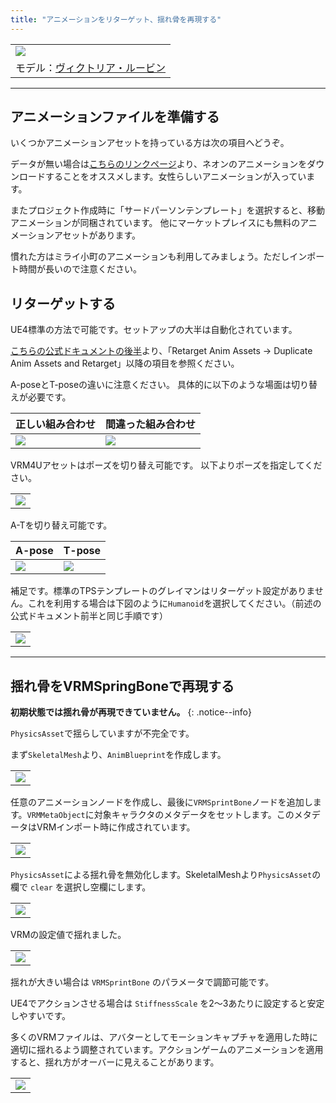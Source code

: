 ```yaml
---
title: "アニメーションをリターゲット、揺れ骨を再現する"
---
```


||
|-|
|[![](./assets/images/small/01c_top.png)](../assets/images/01c_top.png)|
|モデル：[ヴィクトリア・ルービン](https://hub.vroid.com/characters/2792872861023597723/models/5013769147837660446)|


----
## アニメーションファイルを準備する

いくつかアニメーションアセットを持っている方は次の項目へどうぞ。

データが無い場合は[こちらのリンクページ](../10_link/)より、ネオンのアニメーションをダウンロードすることをオススメします。女性らしいアニメーションが入っています。

またプロジェクト作成時に「サードパーソンテンプレート」を選択すると、移動アニメーションが同梱されています。
他にマーケットプレイスにも無料のアニメーションアセットがあります。

慣れた方はミライ小町のアニメーションも利用してみましょう。ただしインポート時間が長いので注意ください。

## リターゲットする

UE4標準の方法で可能です。セットアップの大半は自動化されています。

[こちらの公式ドキュメントの後半](https://docs.unrealengine.com/ja/Engine/Animation/AnimHowTo/Retargeting/index.html)より、「Retarget Anim Assets -> Duplicate Anim Assets and Retarget」以降の項目を参照ください。


A-poseとT-poseの違いに注意ください。
具体的に以下のような場面は切り替えが必要です。

|正しい組み合わせ|間違った組み合わせ|
|-|-|
|[![](./assets/images/small/01c_reta.png)](../assets/images/01c_reta.png)|[![](./assets/images/small/01c_rett.png)](../assets/images/01c_rett.png)|




VRM4Uアセットはポーズを切り替え可能です。
以下よりポーズを指定してください。

||
|-|
|[![](./assets/images/small/01c_ta.png)](../assets/images/01c_ta.png)|

A-Tを切り替え可能です。

|A-pose|T-pose|
|-|-|
|[![](./assets/images/small/01c_a.png)](../assets/images/01c_a.png)|[![](./assets/images/small/01c_t.png)](../assets/images/01c_t.png)|


補足です。標準のTPSテンプレートのグレイマンはリターゲット設定がありません。これを利用する場合は下図のように`Humanoid`を選択してください。（前述の公式ドキュメント前半と同じ手順です）

||
|-|
|[![](./assets/images/small/01c_gray1.png)](../assets/images/01c_gray1.png)|

----

## 揺れ骨をVRMSpringBoneで再現する

**初期状態では揺れ骨が再現できていません。**
{: .notice--info}

`PhysicsAsset`で揺らしていますが不完全です。

まず`SkeletalMesh`より、`AnimBlueprint`を作成します。

||
|-|
|[![](./assets/images/small/01c_anim1.png)](../assets/images/01c_anim1.png)|


任意のアニメーションノードを作成し、最後に`VRMSprintBone`ノードを追加します。`VRMMetaObject`に対象キャラクタのメタデータをセットします。このメタデータはVRMインポート時に作成されています。

||
|-|
|[![](./assets/images/small/01c_anim2.png)](../assets/images/01c_anim2.png)|

`PhysicsAsset`による揺れ骨を無効化します。SkeletalMeshより`PhysicsAsset`の欄で `clear` を選択し空欄にします。

||
|-|
|[![](./assets/images/small/01c_anim3.png)](../assets/images/01c_anim3.png)|

VRMの設定値で揺れました。

||
|-|
|[![](./assets/images/small/01c_anim4.png)](../assets/images/01c_anim4.png)|

揺れが大きい場合は `VRMSprintBone` のパラメータで調節可能です。

UE4でアクションさせる場合は `StiffnessScale` を2～3あたりに設定すると安定しやすいです。

多くのVRMファイルは、アバターとしてモーションキャプチャを適用した時に適切に揺れるよう調整されています。アクションゲームのアニメーションを適用すると、揺れ方がオーバーに見えることがあります。


||
|-|
|[![](./assets/images/small/01c_anim5.png)](../assets/images/01c_anim5.png)|

